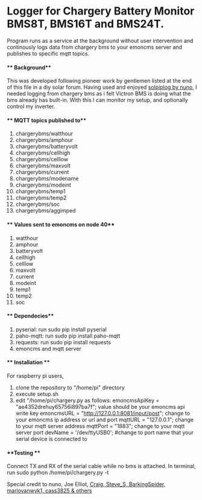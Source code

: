 # Logger for Chargery Battery Monitor BMS8T, BMS16T and BMS24T.
Program runs as a service at the background without user intervention and continously logs data from chargery bms to your emoncms server and publishes to specific mqtt topics.

#### ** Background**
This was developed following pioneer work by gentlemen listed at the end of this file in a diy solar forum. Having used and enjoyed [solpiplog by nuno](https://github.com/njfaria/SolPipLog), I needed logging from chargery bms as i felt Victron BMS is doing what the bms already has built-in. With this I can monitor my setup, and optionally control my inverter.

#### ** MQTT topics published to**
1. chargerybms/watthour 
2. chargerybms/amphour 
3. chargerybms/batteryvolt 
4. chargerybms/cellhigh 
5. chargerybms/celllow 
6. chargerybms/maxvolt 
7. chargerybms/current 
8. chargerybms/modename 
9. chargerybms/modeint 
10. chargerybms/temp1 
11. chargerybms/temp2 
12. chargerybms/soc 
13. chargerybms/aggimped

#### ** Values sent to emoncms on node 40**
1. watthour 
2. amphour 
3. batteryvolt 
4. cellhigh 
5. celllow 
6. maxvolt 
7. current 
8. modeint 
9. temp1 
10. temp2 
11. soc 

#### ** Dependecies**
1. pyserial: run sudo pip install pyserial
2. paho-mqtt: run sudo pip install paho-mqtt
3. requests: run sudo pip install requests
4. emoncms and mqtt server


#### ** Installation **
For raspberry pi users,
1. clone the repository to "/home/pi" directory
2. execute setup.sh
3. edit "/home/pi/chargery.py as follows:
emoncmsApiKey = "ae4352drehuy65756i897ba7f"; value should be your emoncms api write key
emoncmsURL = "http://127.0.0.1:8081/input/post"; change to your emoncms ip address or url and port
mqttURL = "127.0.0.1"; change to your mqtt server address
mqttPort = "1883"; change to your mqtt server port
devName = '/dev/ttyUSB0'; #change to port name that your serial device is connected to

#### **Testing **
Connect TX and RX of the serial cable while no bms is attached. 
In terminal, run sudo python /home/pi/chargery.py -t


Special credit to nuno, Joe Elliot, [Craig, Steve_S, BarkingSpider, mariovanwyk1, cass3825 & others](https://diysolarforum.com/threads/chargery-bms-communications.5905/)